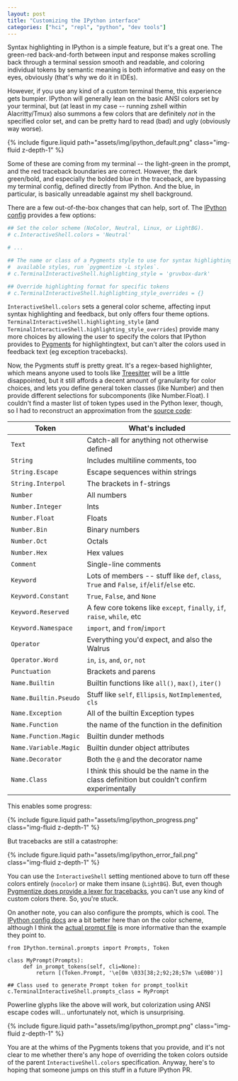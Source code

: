 ```yaml
---
layout: post
title: "Customizing the IPython interface"
categories: ["hci", "repl", "python", "dev tools"]
---
```


Syntax highlighting in IPython is a simple feature, but it's a great one. The green-red back-and-forth between input and response makes scrolling back through a terminal session smooth and readable, and coloring individual tokens by semantic meaning is both informative and easy on the eyes, obviously (that's why we do it in IDEs).

However, if you use any kind of a custom terminal theme, this experience gets bumpier. IPython will generally lean on the basic ANSI colors set by your terminal, but (at least in my case -- running zshell within Alacritty/Tmux) also summons a few colors that are definitely *not* in the specified color set, and can be pretty hard to read (bad) and ugly (obviously way worse).

{% include figure.liquid path="assets/img/ipython_default.png" class="img-fluid z-depth-1" %}

Some of these are coming from my terminal -- the light-green in the prompt, and the red traceback boundaries are correct. However, the dark green/bold, and especially the bolded blue in the traceback, are bypassing my terminal config, defined directly from IPython. And the blue, in particular, is basically unreadable against my shell background.

There are a few out-of-the-box changes that can help, sort of. The [IPython config](https://ipython.readthedocs.io/en/stable/config/intro.html#setting-configurable-options) provides a few options:

```python
## Set the color scheme (NoColor, Neutral, Linux, or LightBG).
# c.InteractiveShell.colors = 'Neutral'

# ...

## The name or class of a Pygments style to use for syntax highlighting. To see
#  available styles, run `pygmentize -L styles`.
# c.TerminalInteractiveShell.highlighting_style = 'gruvbox-dark'

## Override highlighting format for specific tokens
# c.TerminalInteractiveShell.highlighting_style_overrides = {}
```

`InteractiveShell.colors` sets a general color scheme, affecting input syntax highlighting and feedback, but only offers four theme options. `TerminalInteractiveShell.highlighting_style` (and `TerminalInteractiveShell.highlighting_style_overrides`) provide many more choices by allowing the user to specify the colors that IPython provides to [Pygments](https://pygments.org/) for highlightingtext, but can't alter the colors used in feedback text (eg exception tracebacks).

Now, the Pygments stuff is pretty great. It's a regex-based highlighter, which means anyone used to tools like [Treesitter](https://tree-sitter.github.io/tree-sitter/syntax-highlighting) will be a little disappointed, but it still affords a decent amount of granularity for color choices, and lets you define general token classes (like Number) and then provide different selections for subcomponents (like Number.Float). I couldn't find a master list of token types used in the Python lexer, though, so I had to reconstruct an approximation from the [source code](https://github.com/pygments/pygments/blob/c155bc4e52e313a51a03f9dcafa64b92701a6829/pygments/lexers/python.py#L28):

Token                 | What's included
---                   | ---
`Text`                | Catch-all for anything not otherwise defined
`String`              | Includes multiline comments, too
`String.Escape`       | Escape sequences within strings
`String.Interpol`     | The brackets in f-strings
`Number`              | All numbers
`Number.Integer`      | Ints
`Number.Float`        | Floats
`Number.Bin`          | Binary numbers
`Number.Oct`          | Octals
`Number.Hex`          | Hex values
`Comment`             | Single-line comments
`Keyword`             | Lots of members -- stuff like `def`, `class`, `True` and `False`, `if`/`elif`/`else` etc.
`Keyword.Constant`    | `True`, `False`, and `None`
`Keyword.Reserved`    | A few core tokens like `except`, `finally`, `if`, `raise`, `while`, etc
`Keyword.Namespace`   | `import`, and `from`/`import`
`Operator`            | Everything you'd expect, and also the Walrus
`Operator.Word`       | `in`, `is`, `and`, `or`, `not`
`Punctuation`         | Brackets and parens
`Name.Builtin`        | Builtin functions like `all()`, `max()`, `iter()`
`Name.Builtin.Pseudo` | Stuff like `self`, `Ellipsis`, `NotImplemented`, `cls`
`Name.Exception`      | All of the builtin Exception types
`Name.Function`       | the name of the function in the definition
`Name.Function.Magic` | Builtin dunder methods
`Name.Variable.Magic` | Builtin dunder object attributes
`Name.Decorator`      | Both the `@` and the decorator name
`Name.Class`          | I think this should be the name in the class definition but couldn't confirm experimentally

This enables some progress:

{% include figure.liquid path="assets/img/ipython_progress.png" class="img-fluid z-depth-1" %}

But tracebacks are still a catastrophe:

{% include figure.liquid path="assets/img/ipython_error_fail.png" class="img-fluid z-depth-1" %}

You can use the `InteractiveShell` setting mentioned above to turn off these colors entirely (`nocolor`) or make them insane (`LightBG`). But, even though [Pygmentize does provide a lexer for tracebacks](https://github.com/pygments/pygments/blob/c155bc4e52e313a51a03f9dcafa64b92701a6829/pygments/lexers/python.py#L714), you can't use any kind of custom colors there. So, you're stuck.

On another note, you can also configure the prompts, which is cool. The [IPython config docs](https://ipython.readthedocs.io/en/stable/config/details.html#custom-prompts) are a bit better here than on the color scheme, although I think the [actual prompt file](https://github.com/ipython/ipython/blob/0e4d6390b2174fb1b352a082b72ad387ae696e87/IPython/terminal/prompts.py#L13) is more informative than the example they point to.

```python3
from IPython.terminal.prompts import Prompts, Token

class MyPrompt(Prompts):
     def in_prompt_tokens(self, cli=None):
         return [(Token.Prompt, '\e[0m \033[38;2;92;28;57m \uE0B0')]

## Class used to generate Prompt token for prompt_toolkit
c.TerminalInteractiveShell.prompts_class = MyPrompt
```

Powerline glyphs like the above will work, but colorization using ANSI escape codes will... unfortunately not, which is unsurprising.

{% include figure.liquid path="assets/img/ipython_prompt.png" class="img-fluid z-depth-1" %}

You are at the whims of the Pygments tokens that you provide, and it's not clear to me whether there's any hope of overriding the token colors outside of the parent `InteractiveShell.colors` specification. Anyway, here's to hoping that someone jumps on this stuff in a future IPython PR.
